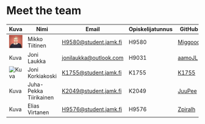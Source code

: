 # Meet the team

Kuva | Nimi | Email | Opiskelijatunnus | GitHub | LinkedIn
------------ | ------------- | ------------- | ------------- | ------------- | -------------
<img src="https://raw.githubusercontent.com/aitiocase/aitiocase.github.io/master/kuvat/omakuvaMikko.jpg" width="230px">| Mikko Tiitinen | H9580@student.jamk.fi | H9580 | [Miggooo](https://github.com/Miggooo) | [Mikko Tiitinen](https://www.linkedin.com/in/mikkotiitinen/)
Kuva | Joni Laukka | jonilaukka@outlook.com | H9031 | [aamoJL](https://github.com/aamoJL) | [Joni Laukka](https://www.linkedin.com/in/jonilaukka)
![Kuva](https://avatars3.githubusercontent.com/u/16683289?v=4) | Joni Korkiakoski | K1755@student.jamk.fi | K1755 | [K1755](https://github.com/K1755) | -
Kuva | Juha-Pekka Tiirikainen | K2049@student.jamk.fi | K2049 | [JuuPee](https://github.com/JuuPee) | -
Kuva | Elias Virtanen | H9576@student.jamk.fi | H9576 | [Zpiralh](https://github.com/Zpiralh) | -
